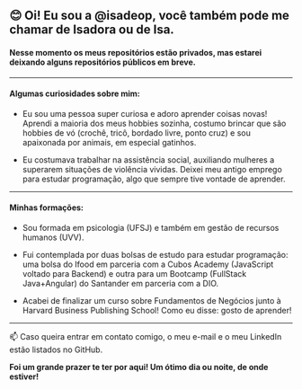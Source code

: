 

##  😊 Oi! Eu sou a @isadeop, você também pode me chamar de Isadora ou de Isa.
#### **Nesse momento os meus repositórios estão privados, mas estarei deixando alguns repositórios públicos em breve.**
---------------------------------
 ####  Algumas curiosidades sobre mim:

  - Eu sou uma pessoa super curiosa e adoro aprender coisas novas! Aprendi a maioria dos meus hobbies sozinha, costumo brincar que são hobbies de vó (crochê, tricô, bordado livre, ponto cruz) e sou apaixonada por animais, em especial gatinhos.

  - Eu costumava trabalhar na assistência social, auxiliando mulheres a superarem situações de violência vividas. Deixei meu antigo emprego para estudar programação, algo que sempre tive vontade de aprender.
 
 --------------------------------------
  #### Minhas formações:

  - Sou formada em psicologia (UFSJ) e também em gestão de recursos humanos (UVV).

  - Fui contemplada por duas bolsas de estudo para estudar programação: uma bolsa do Ifood em parceria com a Cubos Academy (JavaScript voltado para Backend) e outra para um Bootcamp (FullStack Java+Angular) do Santander em parceria com a DIO.

  - Acabei de finalizar um curso sobre Fundamentos de Negócios junto à Harvard Business Publishing School! Como eu disse: gosto de aprender!
  
------------------------

📫 Caso queira entrar em contato comigo, o meu e-mail e o meu LinkedIn estão listados no GitHub.  

**Foi um grande prazer te ter por aqui! Um ótimo dia ou noite, de onde estiver!**
